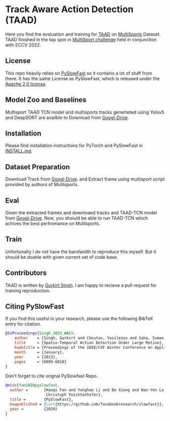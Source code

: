 # Track Aware Action Detection (TAAD)

Here you find the evaluation and training for [TAAD](https://arxiv.org/abs/2209.02250) on [MultiSports](https://deeperaction.github.io/datasets/multisports.html) Dataset. TAAD finished in the top spot in [MultiSport challenge](https://deeperaction.github.io/results/index.html) held in conjunction with ECCV 2022.

## License

This repo heavily relies on [PySlowFast](https://github.com/facebookresearch/SlowFast) so it contains a lot of stuff from there. It has the same License as PySlowFast, which is released under the [Apache 2.0 license](LICENSE).

## Model Zoo and Baselines

Multisport TAAD TCN model and multisports tracks generteted using Yolov5 and DeepSORT are availble to Download from [Googl-Drive](https://drive.google.com/drive/folders/1KP6asw4vZb-TuD26DLMoTAwQzczmNQQQ?usp=sharing).

## Installation

Please find installation instructions for PyTorch and PySlowFast in [INSTALL.md](INSTALL.md).

## Dataset Preparation
Download Track from [Googl-Drive](https://drive.google.com/drive/folders/1KP6asw4vZb-TuD26DLMoTAwQzczmNQQQ?usp=sharing). and Extract frame using multisport script provided by authors of Mulitsports.

## Eval
Given the extracted frames and downloaed tracks and TAAD-TCN model from [Googl-Drive](https://drive.google.com/drive/folders/1KP6asw4vZb-TuD26DLMoTAwQzczmNQQQ?usp=sharing). Now, you shoiuld be able to run TAAD-TCN which achives the best perfromance on Mulitsports.  

## Train
Unfortunalty I do not have the bandwidth to reproduce this myself. But it should be doable with given current set of code base. 

## Contributors
TAAD is written by [Gurkirt Singh](https://gurkirt.github.io/). I am happy to recieve a pull request for training reproduction. 

## Citing PySlowFast
If you find this useful in your research, please use the following BibTeX entry for citation.
```BibTeX
@InProceedings{Singh_2023_WACV,
    author    = {Singh, Gurkirt and Choutas, Vasileios and Saha, Suman and Yu, Fisher and Van Gool, Luc},
    title     = {Spatio-Temporal Action Detection Under Large Motion},
    booktitle = {Proceedings of the IEEE/CVF Winter Conference on Applications of Computer Vision (WACV)},
    month     = {January},
    year      = {2023},
    pages     = {6009-6018}
}
```
Don't forget to cite orignal PySlowfast Repo.


```BibTeX
@misc{fan2020pyslowfast,
  author =       {Haoqi Fan and Yanghao Li and Bo Xiong and Wan-Yen Lo and
                  Christoph Feichtenhofer},
  title =        {PySlowFast},
  howpublished = {\url{https://github.com/facebookresearch/slowfast}},
  year =         {2020}
}
```
